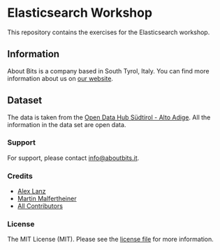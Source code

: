 # Elasticsearch Workshop

This repository contains the exercises for the Elasticsearch workshop.

## Information

About Bits is a company based in South Tyrol, Italy. You can find more information about us on [our website](https://aboutbits.it).

## Dataset

The data is taken from the [Open Data Hub Südtirol - Alto Adige](https://opendatahub.bz.it). All the information in the data set are open data.

### Support

For support, please contact [info@aboutbits.it](mailto:info@aboutbits.it).

### Credits

- [Alex Lanz](https://github.com/alexlanz)
- [Martin Malfertheiner](https://github.com/mmalfertheiner)
- [All Contributors](../../contributors)

### License

The MIT License (MIT). Please see the [license file](license.md) for more information.

